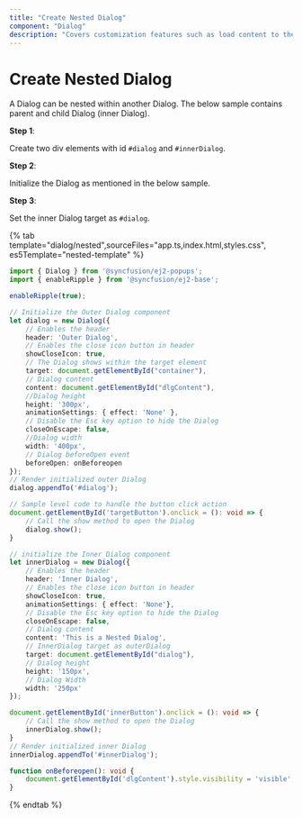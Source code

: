 ```yaml
---
title: "Create Nested Dialog"
component: "Dialog"
description: "Covers customization features such as load content to the dialog from external sources, built-in alert, and confirmation model dialog."
---
```


# Create Nested Dialog

A Dialog can be nested within another Dialog. The below sample contains parent and child Dialog (inner Dialog).

**Step 1**:

Create two div elements with id `#dialog` and `#innerDialog`.

**Step 2**:

Initialize the Dialog as mentioned in the below sample.

**Step 3**:

Set the inner Dialog target as `#dialog`.

{% tab template="dialog/nested",sourceFiles="app.ts,index.html,styles.css", es5Template="nested-template" %}

```typescript
import { Dialog } from '@syncfusion/ej2-popups';
import { enableRipple } from '@syncfusion/ej2-base';

enableRipple(true);

// Initialize the Outer Dialog component
let dialog = new Dialog({
    // Enables the header
    header: 'Outer Dialog',
    // Enables the close icon button in header
    showCloseIcon: true,
    // The Dialog shows within the target element
    target: document.getElementById("container"),
    // Dialog content
    content: document.getElementById("dlgContent"),
    //Dialog height
    height: '300px',
    animationSettings: { effect: 'None' },
    // Disable the Esc key option to hide the Dialog
    closeOnEscape: false,
    //Dialog width
    width: '400px',
    // Dialog beforeOpen event
    beforeOpen: onBeforeopen
});
// Render initialized outer Dialog
dialog.appendTo('#dialog');

// Sample level code to handle the button click action
document.getElementById('targetButton').onclick = (): void => {
    // Call the show method to open the Dialog
    dialog.show();
}

// initialize the Inner Dialog component
let innerDialog = new Dialog({
    // Enables the header
    header: 'Inner Dialog',
    // Enables the close icon button in header
    showCloseIcon: true,
    animationSettings: { effect: 'None'},
    // Disable the Esc key option to hide the Dialog
    closeOnEscape: false,
    // Dialog content
    content: 'This is a Nested Dialog',
    // InnerDialog target as outerDialog
    target: document.getElementById("dialog"),
    // Dialog height
    height: '150px',
    // Dialog Width
    width: '250px'
});

document.getElementById('innerButton').onclick = (): void => {
    // Call the show method to open the Dialog
    innerDialog.show();
}
// Render initialized inner Dialog
innerDialog.appendTo('#innerDialog');

function onBeforeopen(): void {
    document.getElementById('dlgContent').style.visibility = 'visible';
}

```

{% endtab %}